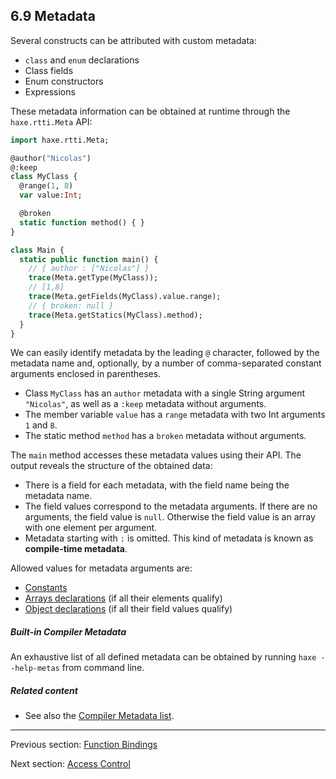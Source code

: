 ## 6.9 Metadata

Several constructs can be attributed with custom metadata:

* `class` and `enum` declarations
* Class fields
* Enum constructors
* Expressions

These metadata information can be obtained at runtime through the `haxe.rtti.Meta` API:

```haxe
import haxe.rtti.Meta;

@author("Nicolas")
@:keep
class MyClass {
  @range(1, 8)
  var value:Int;

  @broken
  static function method() { }
}

class Main {
  static public function main() {
    // { author : ["Nicolas"] }
    trace(Meta.getType(MyClass));
    // [1,8]
    trace(Meta.getFields(MyClass).value.range);
    // { broken: null }
    trace(Meta.getStatics(MyClass).method);
  }
}
```

We can easily identify metadata by the leading `@` character, followed by the metadata name and, optionally, by a number of comma-separated constant arguments enclosed in parentheses.

* Class `MyClass` has an `author` metadata with a single String argument `"Nicolas"`, as well as a `:keep` metadata without arguments.
* The member variable `value` has a `range` metadata with two Int arguments `1` and `8`.
* The static method `method` has a `broken` metadata without arguments.

The `main` method accesses these metadata values using their API. The output reveals the structure of the obtained data:

* There is a field for each metadata, with the field name being the metadata name.
* The field values correspond to the metadata arguments. If there are no arguments, the field value is `null`. Otherwise the field value is an array with one element per argument.
* Metadata starting with `:` is omitted. This kind of metadata is known as **compile-time metadata**.

Allowed values for metadata arguments are:

* [Constants](expression-constants.md)
* [Arrays declarations](expression-array-declaration.md) (if all their elements qualify)
* [Object declarations](expression-object-declaration.md) (if all their field values qualify)

##### Built-in Compiler Metadata
An exhaustive list of all defined metadata can be obtained by running `haxe --help-metas` from command line.

##### Related content

* See also the [Compiler Metadata list](cr-metadata.md).

---

Previous section: [Function Bindings](lf-function-bindings.md)

Next section: [Access Control](lf-access-control.md)